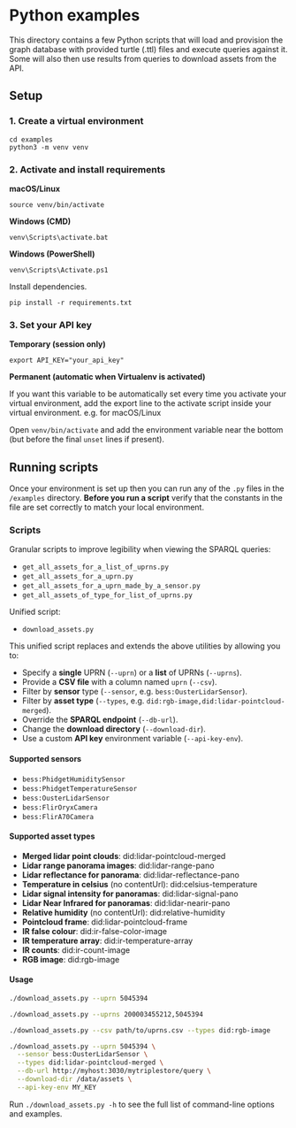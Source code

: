 # Python examples 

This directory contains a few Python scripts that will load and provision the graph database with provided turtle (.ttl) files and execute queries against it. Some will also then use results from queries to download assets from the API.

## Setup

### 1. Create a virtual environment

```
cd examples
python3 -m venv venv
```

### 2. Activate and install requirements

**macOS/Linux**
```
source venv/bin/activate
```

**Windows (CMD)**
```
venv\Scripts\activate.bat
```

**Windows (PowerShell)**
```
venv\Scripts\Activate.ps1
```

Install dependencies.
```
pip install -r requirements.txt
```

### 3. Set your API key

**Temporary (session only)**
```
export API_KEY="your_api_key"
```

**Permanent (automatic when Virtualenv is activated)**

If you want this variable to be automatically set every time you activate your virtual environment, add the export line to the activate script inside your virtual environment. e.g. for macOS/Linux

Open `venv/bin/activate` and add the environment variable near the bottom (but before the final `unset` lines if present).

## Running scripts

Once your environment is set up then you can run any of the `.py` files in the `/examples` directory. **Before you run a script** verify that the constants in the file are set correctly to match your local environment.

### Scripts

Granular scripts to improve legibility when viewing the SPARQL queries:
- `get_all_assets_for_a_list_of_uprns.py`
- `get_all_assets_for_a_uprn.py`
- `get_all_assets_for_a_uprn_made_by_a_sensor.py`
- `get_all_assets_of_type_for_list_of_uprns.py`

Unified script:
- `download_assets.py`

This unified script replaces and extends the above utilities by allowing you to:

- Specify a **single** UPRN (`--uprn`) or a **list** of UPRNs (`--uprns`).
- Provide a **CSV file** with a column named `uprn` (`--csv`).
- Filter by **sensor** type (`--sensor`, e.g. `bess:OusterLidarSensor`).
- Filter by **asset type** (`--types`, e.g. `did:rgb-image,did:lidar-pointcloud-merged`).
- Override the **SPARQL endpoint** (`--db-url`).
- Change the **download directory** (`--download-dir`).
- Use a custom **API key** environment variable (`--api-key-env`).

#### Supported sensors

- `bess:PhidgetHumiditySensor`
- `bess:PhidgetTemperatureSensor`
- `bess:OusterLidarSensor`
- `bess:FlirOryxCamera`
- `bess:FlirA70Camera`

#### Supported asset types

- **Merged lidar point clouds**: did:lidar-pointcloud-merged
- **Lidar range panorama images**: did:lidar-range-pano
- **Lidar reflectance for panorama**: did:lidar-reflectance-pano
- **Temperature in celsius** (no contentUrl): did:celsius-temperature
- **Lidar signal intensity for panoramas**: did:lidar-signal-pano
- **Lidar Near Infrared for panoramas**: did:lidar-nearir-pano
- **Relative humidity** (no contentUrl): did:relative-humidity
- **Pointcloud frame**: did:lidar-pointcloud-frame
- **IR false colour**: did:ir-false-color-image
- **IR temperature array**: did:ir-temperature-array
- **IR counts**: did:ir-count-image
- **RGB image**: did:rgb-image

#### Usage

```bash
./download_assets.py --uprn 5045394

./download_assets.py --uprns 200003455212,5045394

./download_assets.py --csv path/to/uprns.csv --types did:rgb-image

./download_assets.py --uprn 5045394 \
  --sensor bess:OusterLidarSensor \
  --types did:lidar-pointcloud-merged \
  --db-url http://myhost:3030/mytriplestore/query \
  --download-dir /data/assets \
  --api-key-env MY_KEY
```

Run `./download_assets.py -h` to see the full list of command-line options and examples.
